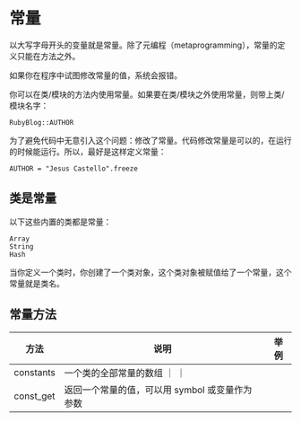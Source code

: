 # 常量

以大写字母开头的变量就是常量。除了元编程（metaprogramming），常量的定义只能在方法之外。

如果你在程序中试图修改常量的值，系统会报错。

你可以在类/模块的方法内使用常量。如果要在类/模块之外使用常量，则带上类/模块名字：

    RubyBlog::AUTHOR

为了避免代码中无意引入这个问题：修改了常量。代码修改常量是可以的，在运行的时候能运行。所以，最好是这样定义常量：

    AUTHOR = "Jesus Castello".freeze


## 类是常量

以下这些内置的类都是常量：

    Array
    String
    Hash

当你定义一个类时，你创建了一个类对象，这个类对象被赋值给了一个常量，这个常量就是类名。


## 常量方法

|    方法      |      说明         |     举例     |
|--------------|-------------------|--------------|
| constants    | 一个类的全部常量的数组 ｜   ｜
| const_get    | 返回一个常量的值，可以用 symbol 或变量作为参数  |    |





[](https://www.rubyguides.com/2017/07/ruby-constants/)



